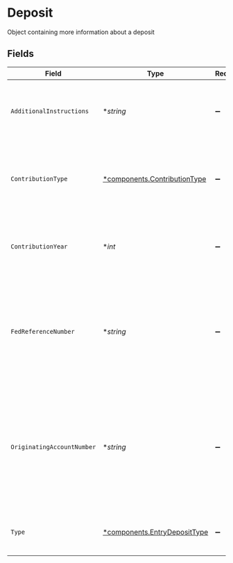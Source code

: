 # Deposit

Object containing more information about a deposit


## Fields

| Field                                                                                                                              | Type                                                                                                                               | Required                                                                                                                           | Description                                                                                                                        | Example                                                                                                                            |
| ---------------------------------------------------------------------------------------------------------------------------------- | ---------------------------------------------------------------------------------------------------------------------------------- | ---------------------------------------------------------------------------------------------------------------------------------- | ---------------------------------------------------------------------------------------------------------------------------------- | ---------------------------------------------------------------------------------------------------------------------------------- |
| `AdditionalInstructions`                                                                                                           | **string*                                                                                                                          | :heavy_minus_sign:                                                                                                                 | Free form text field providing additional information about a transaction                                                          | Deposit Instruction                                                                                                                |
| `ContributionType`                                                                                                                 | [*components.ContributionType](../../models/components/contributiontype.md)                                                        | :heavy_minus_sign:                                                                                                                 | Provides detail on the contribution reason if the deposit is made to a retirement account                                          | REGULAR                                                                                                                            |
| `ContributionYear`                                                                                                                 | **int*                                                                                                                             | :heavy_minus_sign:                                                                                                                 | Integer representing the tax year the contribution should be applied to                                                            | 2024                                                                                                                               |
| `FedReferenceNumber`                                                                                                               | **string*                                                                                                                          | :heavy_minus_sign:                                                                                                                 | Unique tracking number provided to allow tracking a wire transfer from the initiating bank to the receiving bank                   | FedRef# 20240522000000                                                                                                             |
| `OriginatingAccountNumber`                                                                                                         | **string*                                                                                                                          | :heavy_minus_sign:                                                                                                                 | Human readable account identifier for the account the assets were journaled from. To be populated when the Deposit type is Journal | 01HBRQ5BW6ZAY4BNWP4GWRD80X                                                                                                         |
| `Type`                                                                                                                             | [*components.EntryDepositType](../../models/components/entrydeposittype.md)                                                        | :heavy_minus_sign:                                                                                                                 | The mechanism by which funds were deposited                                                                                        | ACH                                                                                                                                |